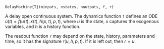 ```
DelayMachine{T}(ninputs, nstates, noutputs, f, r)
```

A delay open continuous system. The dynamics function `f` defines an ODE $\dot u(t) = f(u(t), x(t), h(p,t), p, t)$, where $u$ is the state, $x$ captures the exogenous variables, and $h$ is a history function.

The readout function `r` may depend on the state, history, parameters and time, so it has the signature $r(u,h,p,t)$. If it is left out, then $r=u$.

